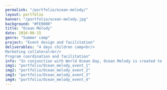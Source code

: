 ```yaml
---
permalink: "/portfolio/ocean-melody/"
layout: portfolio
banner: "/portfolio/ocean-melody.jpg"
background: "#FE9000"
title: "Ocean Melody"
date: 2016-06-15
genre: "Summer camp"
project: "Event design and facilitation"
deliverables: "4 days children camp<br/>
Marketing collateral<br/>
Program coordination and facilitation"
info: "In conjunction with World Ocean Day, Ocean Melody is created to encourage and educate the students on the importance of conservation through fun and engaging activities"
img1: "portfolio/Ocean_melody_event_1"
img2: "portfolio/Ocean_melody_event_2"
img3: "portfolio/Ocean_melody_event_3"
img4: "portfolio/Ocean_melody_event_4"
---
```

